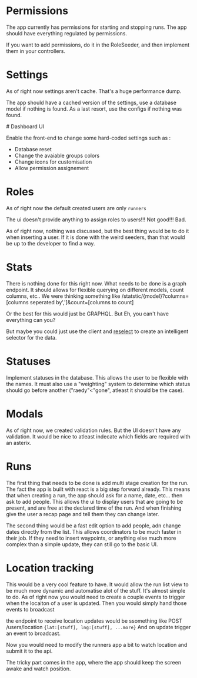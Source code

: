 # Permissions

The app currently has permissions for starting and stopping runs.
The app should have everything regulated by permissions.

If you want to add permissions, do it in the RoleSeeder, and then implement them in your controllers.

# Settings

As of right now settings aren't cache. That's a huge performance dump.

The app should have a cached version of the settings, use a database model if nothing is found. As a last resort, use the configs if nothing was found.

# Dashboard UI

Enable the front-end to change some hard-coded settings such as :
- Database reset
- Change the avaiable groups colors
- Change icons for customisation
- Allow permission assignement

# Roles

As of right now the default created users are only `runners`

The ui doesn't provide anything to assign roles to users!!! Not good!!! Bad.

As of right now, nothing was discussed, but the best thing would be to do it when inserting a user.
If it is done with the weird seeders, than that would be up to the developer to find a way.

# Stats

There is nothing done for this right now. What needs to be done is a graph endpoint. It should allows for flexible querying on different models, count columns, etc..
We were thinking something like
/statstic/{model}?columns=[columns seperated by',']&count=[columns to count]
 
Or the best for this would just be GRAPHQL. But Eh, you can't have everything can you?

But maybe you could just use the client and [reselect](https://github.com/reactjs/reselect) to create an intelligent selector for the data.

# Statuses
 
Implement statuses in the database. This allows the user to be flexible with the names.
It must also use a "weighting" system to determine which status should go before another ("raedy"<"gone", atleast it should be the case). 

# Modals
 
As of right now, we created validation rules. But the UI doesn't have any validation. It would be nice to atleast indecate which fields are required with an asterix.
 
# Runs
 
The first thing that needs to be done is add multi stage creation for the run.
The fact the app is built with react is a big step forward already.
This means that when creating a run, the app should ask for a name, date, etc... then ask to add people.
This allows the ui to display users that are going to be present, and are free at the declared time of the run.
And when finishing give the user a recap page and tell them they can change later.
 
The second thing would be a fast edit option to add people, adn change dates directly from the list.
This allows coordinators to be much faster in their job. 
If they need to insert waypoints, or anything else much more complex than a simple update, they can still go to the basic UI.
 
# Location tracking

This would be a very cool feature to have. It would allow the run list view to be much more dynamic and automatise alot of the stuff.
It's almost simple to do. As of right now you would need to create a couple events to trigger when the locaiton of a user is updated.
Then you would simply hand those events to broadcast

the endpoint to receive location updates would be ssomething like POST /users/location `{lat:[stuff], lng:[stuff], ...more}`
And on update trigger an event to broadcast.

Now you would need to modify the runners app a bit to watch location and submit it to the api.

The tricky part comes in the app, where the app should keep the screen awake and watch position.
